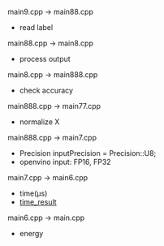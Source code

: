 main9.cpp -> main88.cpp

- read label

main88.cpp -> main8.cpp

- process output

main8.cpp -> main888.cpp

- check accuracy

main888.cpp -> main77.cpp

- normalize X

main888.cpp -> main7.cpp

- Precision inputPrecision = Precision::U8;
- openvino input: FP16, FP32

main7.cpp -> main6.cpp

- time(μs)
- [time_result](https://github.com/system-software-lab/nrf20/blob/main/vino119/time_result)

main6.cpp -> main.cpp

- energy

